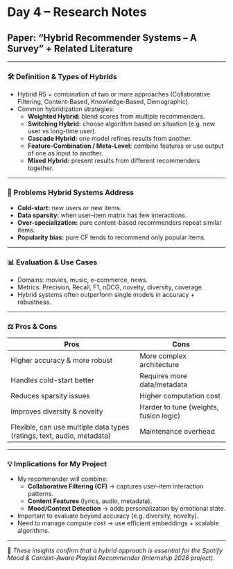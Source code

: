 # Day 4 – Research Notes  
## Paper: “Hybrid Recommender Systems – A Survey” + Related Literature

---

### 🛠 Definition & Types of Hybrids
- Hybrid RS = combination of two or more approaches (Collaborative Filtering, Content-Based, Knowledge-Based, Demographic).  
- Common hybridization strategies:
  - **Weighted Hybrid:** blend scores from multiple recommenders.  
  - **Switching Hybrid:** choose algorithm based on situation (e.g. new user vs long-time user).  
  - **Cascade Hybrid:** one model refines results from another.  
  - **Feature-Combination / Meta-Level:** combine features or use output of one as input to another.  
  - **Mixed Hybrid:** present results from different recommenders together.  

---

### 🔧 Problems Hybrid Systems Address
- **Cold-start:** new users or new items.  
- **Data sparsity:** when user–item matrix has few interactions.  
- **Over-specialization:** pure content-based recommenders repeat similar items.  
- **Popularity bias:** pure CF tends to recommend only popular items.  

---

### 📊 Evaluation & Use Cases
- Domains: movies, music, e-commerce, news.  
- Metrics: Precision, Recall, F1, nDCG, novelty, diversity, coverage.  
- Hybrid systems often outperform single models in accuracy + robustness.  

---

### ⚖ Pros & Cons

| **Pros** | **Cons** |
|----------|----------|
| Higher accuracy & more robust | More complex architecture |
| Handles cold-start better | Requires more data/metadata |
| Reduces sparsity issues | Higher computation cost |
| Improves diversity & novelty | Harder to tune (weights, fusion logic) |
| Flexible, can use multiple data types (ratings, text, audio, metadata) | Maintenance overhead |

---

### 💡 Implications for My Project
- My recommender will combine:
  - **Collaborative Filtering (CF)** → captures user–item interaction patterns.  
  - **Content Features** (lyrics, audio, metadata).  
  - **Mood/Context Detection** → adds personalization by emotional state.  
- Important to evaluate beyond accuracy (e.g. diversity, novelty).  
- Need to manage compute cost → use efficient embeddings + scalable algorithms.  

---

📌 *These insights confirm that a hybrid approach is essential for the Spotify Mood & Context-Aware Playlist Recommender (Internship 2026 project).*  

